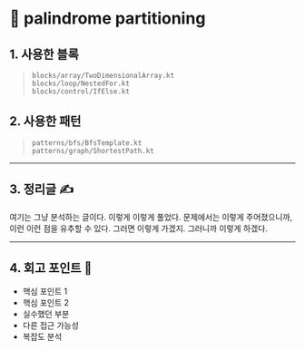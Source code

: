 # 🧩 palindrome partitioning

## 1. 사용한 블록

> `blocks/array/TwoDimensionalArray.kt`  
> `blocks/loop/NestedFor.kt`  
> `blocks/control/IfElse.kt`

## 2. 사용한 패턴

> `patterns/bfs/BfsTemplate.kt`  
> `patterns/graph/ShortestPath.kt`

---

## 3. 정리글 ✍️

여기는 그냥 분석하는 글이다. 이렇게 이렇게 풀었다.
문제에서는 이렇게 주어졌으니까, 이런 이런 점을 유추할 수 있다.
그러면 이렇게 가겠지. 그러니까 이렇게 하겠다.

---

## 4. 회고 포인트 🔁

- 핵심 포인트 1
- 핵심 포인트 2
- 실수했던 부분
- 다른 접근 가능성
- 복잡도 분석